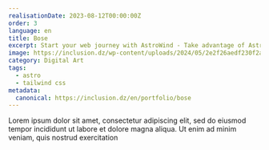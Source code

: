 ```yaml
---
realisationDate: 2023-08-12T00:00:00Z
order: 3
language: en
title: Bose
excerpt: Start your web journey with AstroWind - Take advantage of Astro and Tailwind CSS features to create an amazing site. Explore our guide now.
image: https://inclusion.dz/wp-content/uploads/2024/05/2e2f26aedf230f2a01866bc043fa522b.png
category: Digital Art
tags:
  - astro
  - tailwind css
metadata:
  canonical: https://inclusion.dz/en/portfolio/bose
---
```

Lorem ipsum dolor sit amet, consectetur adipiscing elit, sed do eiusmod tempor incididunt ut labore et dolore magna aliqua. Ut enim ad minim veniam, quis nostrud exercitation